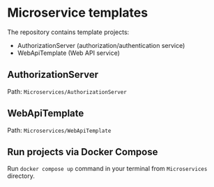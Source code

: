 # Microservice templates

The repository contains template projects:
- AuthorizationServer (authorization/authentication service)
- WebApiTemplate (Web API service)

## AuthorizationServer

Path: `Microservices/AuthorizationServer`


## WebApiTemplate

Path: `Microservices/WebApiTemplate`

## Run projects via Docker Compose

Run `docker compose up` command in your terminal from `Microservices` directory.

